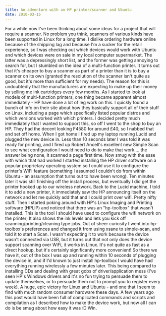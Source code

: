 ```yaml
---
title: An adventure with an HP printer/scanner and Ubuntu
date: 2010-03-15
---
```


For a while now I've been thinking about some ideas for a project that will require a scanner. No problem you think, scanners of various kinds have been supported in Linux for a long time.
I dislike ordering hardware online because of the shipping lag and because I'm a sucker for the retail experience, so I was checking out which devices would work with Ubuntu and which devices were on sale in my local computer supermarket. The latter was a depressingly short list, and the former was getting annoying to search for, but I stumbled on the idea of a multi-function printer. It turns out that it's cheaper to buy a scanner as part of a printer than it is to buy a scanner on its own (granted the resolution of the scanner isn't quite as good, but it's more than sufficient for my needs). The reason for this is undoubtedly that the manufacturers are expecting to make up their money by selling me ink cartridges every few months.
As I started to look at models of multi-function printers, one thing became apparent almost immediately - HP have done a lot of leg work on this. I quickly found a bunch of info on their site about how they basically support all of their stuff on Linux, including a page which specifically listed popular distros and which versions worked with which printers.
I decided pretty much immediately that I wanted to support this, so off I went to the shop to buy an HP. They had the decent looking F4580 for around £40, so I nabbed that and set off home.
When I got home I fired up my laptop running Lucid and plugged the new device in. Less than 10 seconds later I was told it was ready for printing, and I fired up Robert Ancell's excellent new Simple Scan to see what configuration I would need to do to make that work.... the answer being none, it scanned a page first time.
Now smug with the ease with which that had worked I started installing the HP driver software on a popular proprietary operating system so I could use it to configure the printer's WiFi feature (something I assumed I couldn't do from within Ubuntu - an assumption that turns out to have been wrong). Ten minutes later it was still finishing off the install process, but eventually I did get the printer hooked up to our wireless network.
Back to the Lucid machine, I told it to add a new printer, it immediately saw the HP announcing itself on the network and let me quickly add that and I could print over wifi. Pretty nifty stuff.
Then I started poking around with HP's Linux Imaging and Printing software (HPLIP) and noticed that there was an "hp-toolbox" that wasn't installed. This is the tool I should have used to configure the wifi network on the printer; It also shows the ink levels and lets you kick off scanning/printing/cleaning type jobs. Out of sheer curiosity I went into hp-toolbox's preferences and changed it from using xsane to simple-scan, and told it to start a Scan. I wasn't expecting it to work because the device wasn't connected via USB, but it turns out that not only does the device support scanning over WiFi, it works in Linux. It's not quite as fast as a direct hookup, but it's certainly significantly more convenient!
So there we have it, out of the box I was up and running within 10 seconds of plugging the device in, and if I'd known to just install hp-toolbox I would have had everything running wirelessly a few minutes later. This being compared to installing CDs and dealing with great gobs of driver/application mess (I've seen HP's Windows drivers and it's no fun trying to persuade them to update themselves, or to persuade them not to prompt you to register every week). A huge, epic victory for Linux and Ubuntu - and one that I seem to find with much random consumer hardware these days. A few years ago this post would have been full of complicated commands and scripts and compilation as I described how to make the device work, but now all I can do is be smug about how easy it was :D
Win.

